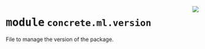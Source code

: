 <!-- markdownlint-disable -->

<a href="https://github.com/zama-ai/concrete-ml/tree/release/0.6.x/src/concrete/ml/version.py#L0"><img align="right" style="float:right;" src="https://img.shields.io/badge/-source-cccccc?style=flat-square"></a>

# <kbd>module</kbd> `concrete.ml.version`

File to manage the version of the package.
